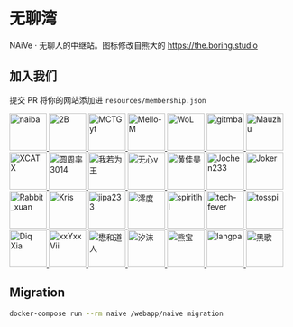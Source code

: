 # 无聊湾

NAiVe · 无聊人的中继站。图标修改自熊大的 <https://the.boring.studio>

## 加入我们

提交 PR 将你的网站添加进 `resources/membership.json`

<!--GAMFC_DELIMITER--><a href="https://github.com/naiba" title="naiba">
  <img src="https://avatars.githubusercontent.com/u/29243953?v=4" width="66;" alt="naiba"/>
</a>
<a href="https://github.com/xiaoxing07" title="2B">
  <img src="https://avatars.githubusercontent.com/u/99374145?v=4" width="66;" alt="2B"/>
</a>
<a href="https://github.com/MCTGyt" title="MCTGyt">
  <img src="https://avatars.githubusercontent.com/u/75358424?v=4" width="66;" alt="MCTGyt"/>
</a>
<a href="https://github.com/muyan0709" title="Mello-M">
  <img src="https://avatars.githubusercontent.com/u/72654383?v=4" width="66;" alt="Mello-M"/>
</a>
<a href="https://github.com/WoLeo-Z" title="WoL">
  <img src="https://avatars.githubusercontent.com/u/45914900?v=4" width="66;" alt="WoL"/>
</a>
<a href="https://github.com/qmxs" title="gitmba">
  <img src="https://avatars.githubusercontent.com/u/49803761?v=4" width="66;" alt="gitmba"/>
</a>
<a href="https://github.com/maolog" title="Mauzhu">
  <img src="https://avatars.githubusercontent.com/u/17608225?v=4" width="66;" alt="Mauzhu"/>
</a>
<a href="https://github.com/xuanxuan666niupi666" title="XCATX">
  <img src="https://avatars.githubusercontent.com/u/86157698?v=4" width="66;" alt="XCATX"/>
</a>
<a href="https://github.com/yzl3014" title="圆周率3014">
  <img src="https://avatars.githubusercontent.com/u/79385954?v=4" width="66;" alt="圆周率3014"/>
</a>
<a href="https://github.com/ilay1678" title="我若为王">
  <img src="https://avatars.githubusercontent.com/u/7021399?v=4" width="66;" alt="我若为王"/>
</a>
<a href="https://github.com/phong057" title="无心v">
  <img src="https://avatars.githubusercontent.com/u/81139357?v=4" width="66;" alt="无心v"/>
</a>
<a href="https://github.com/hjh-cn" title="黄佳昊">
  <img src="https://avatars.githubusercontent.com/u/71384238?v=4" width="66;" alt="黄佳昊"/>
</a>
<a href="https://github.com/Jochen233" title="Jochen233">
  <img src="https://avatars.githubusercontent.com/u/89528624?v=4" width="66;" alt="Jochen233"/>
</a>
<a href="https://github.com/zhufacai" title="Joker">
  <img src="https://avatars.githubusercontent.com/u/14821269?v=4" width="66;" alt="Joker"/>
</a>
<a href="https://github.com/rabbitxuanxuan" title="Rabbit_xuan">
  <img src="https://avatars.githubusercontent.com/u/112363084?v=4" width="66;" alt="Rabbit_xuan"/>
</a>
<a href="https://github.com/hhhkkk520" title="Kris">
  <img src="https://avatars.githubusercontent.com/u/52115472?v=4" width="66;" alt="Kris"/>
</a>
<a href="https://github.com/jipa233" title="jipa233">
  <img src="https://avatars.githubusercontent.com/u/36941617?v=4" width="66;" alt="jipa233"/>
</a>
<a href="https://github.com/lingdu2333" title="澪度">
  <img src="https://avatars.githubusercontent.com/u/117048039?v=4" width="66;" alt="澪度"/>
</a>
<a href="https://github.com/spiritLHLS" title="spiritlhl">
  <img src="https://avatars.githubusercontent.com/u/103393591?v=4" width="66;" alt="spiritlhl"/>
</a>
<a href="https://github.com/tech-fever" title="tech-fever">
  <img src="https://avatars.githubusercontent.com/u/105153585?v=4" width="66;" alt="tech-fever"/>
</a>
<a href="https://github.com/tosspi" title="tosspi">
  <img src="https://avatars.githubusercontent.com/u/91527286?v=4" width="66;" alt="tosspi"/>
</a>
<a href="https://github.com/wzwzx" title="Diq Xia">
  <img src="https://avatars.githubusercontent.com/u/69845256?v=4" width="66;" alt="Diq Xia"/>
</a>
<a href="https://github.com/xxyxxvii" title="xxYxxVii">
  <img src="https://avatars.githubusercontent.com/u/81088023?v=4" width="66;" alt="xxYxxVii"/>
</a>
<a href="https://github.com/wulintang" title="懋和道人">
  <img src="https://avatars.githubusercontent.com/u/17123583?v=4" width="66;" alt="懋和道人"/>
</a>
<a href="https://github.com/xiowo" title="汐沫">
  <img src="https://avatars.githubusercontent.com/u/87068069?v=4" width="66;" alt="汐沫"/>
</a>
<a href="https://github.com/xiongbao" title="熊宝">
  <img src="https://avatars.githubusercontent.com/u/4247191?v=4" width="66;" alt="熊宝"/>
</a>
<a href="https://github.com/zaxigia" title="langpa">
  <img src="https://avatars.githubusercontent.com/u/63903027?v=4" width="66;" alt="langpa"/>
</a>
<a href="https://github.com/dysf888" title="黑歌">
  <img src="https://avatars.githubusercontent.com/u/47450409?v=4" width="66;" alt="黑歌"/>
</a><!--GAMFC_DELIMITER_END-->

## Migration

```sh
docker-compose run --rm naive /webapp/naive migration
```
